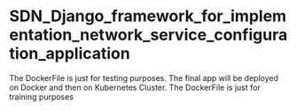 # SDN_Django_framework_for_implementation_network_service_configuration_application

The DockerFile is just for testing purposes. The final app will be deployed on Docker and then on Kubernetes Cluster. The DockerFile is just for training purposes
